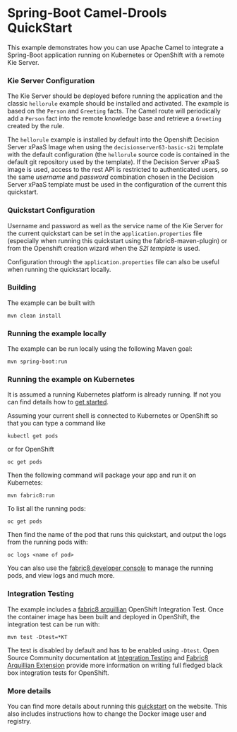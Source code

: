# Spring-Boot Camel-Drools QuickStart

This example demonstrates how you can use Apache Camel to integrate a Spring-Boot application running on Kubernetes or OpenShift with a remote Kie Server.

### Kie Server Configuration
The Kie Server should be deployed before running the application and the classic `hellorule` example should be installed and activated. 
The example is based on the `Person` and `Greeting` facts. The Camel route will periodically add a `Person` fact into the remote 
knowledge base and retrieve a `Greeting` created by the rule.

The `hellorule` example is installed by default into the Openshift Decision Server xPaaS Image when using the `decisionserver63-basic-s2i` template 
with the default configuration (the `hellorule` source code is contained in the default git repository used by the template).
If the Decision Server xPaaS image is used, access to the rest API is restricted to authenticated users, so the same _username_ and _password_
combination chosen in the Decision Server xPaaS template must be used in the configuration of the current this quickstart.

### Quickstart Configuration
Username and password as well as the service name of the Kie Server for the current quickstart can be set in the `application.properties` file 
(especially when running this quickstart using the fabric8-maven-plugin) or from the Openshift creation wizard when the _S2I template_ is used.

Configuration through the `application.properties` file can also be useful when running the quickstart locally.

### Building

The example can be built with

    mvn clean install


### Running the example locally

The example can be run locally using the following Maven goal:

    mvn spring-boot:run


### Running the example on Kubernetes

It is assumed a running Kubernetes platform is already running. If not you can find details how to [get started](http://fabric8.io/guide/getStarted/index.html).

Assuming your current shell is connected to Kubernetes or OpenShift so that you can type a command like

```
kubectl get pods
```

or for OpenShift

```
oc get pods
```

Then the following command will package your app and run it on Kubernetes:

```
mvn fabric8:run
```

To list all the running pods:

    oc get pods

Then find the name of the pod that runs this quickstart, and output the logs from the running pods with:

    oc logs <name of pod>

You can also use the [fabric8 developer console](http://fabric8.io/guide/console.html) to manage the running pods, and view logs and much more.


### Integration Testing

The example includes a [fabric8 arquillian](https://github.com/fabric8io/fabric8/tree/v2.2.170.redhat/components/fabric8-arquillian) OpenShift Integration Test. 
Once the container image has been built and deployed in OpenShift, the integration test can be run with:

    mvn test -Dtest=*KT

The test is disabled by default and has to be enabled using `-Dtest`. Open Source Community documentation at [Integration Testing](https://fabric8.io/guide/testing.html) and [Fabric8 Arquillian Extension](https://fabric8.io/guide/arquillian.html) provide more information on writing full fledged black box integration tests for OpenShift. 


### More details

You can find more details about running this [quickstart](http://fabric8.io/guide/quickstarts/running.html) on the website. This also includes instructions how to change the Docker image user and registry.
